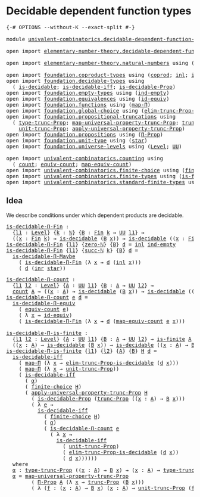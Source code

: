 # Decidable dependent function types

<pre class="Agda"><a id="47" class="Symbol">{-#</a> <a id="51" class="Keyword">OPTIONS</a> <a id="59" class="Pragma">--without-K</a> <a id="71" class="Pragma">--exact-split</a> <a id="85" class="Symbol">#-}</a>

<a id="90" class="Keyword">module</a> <a id="97" href="univalent-combinatorics.decidable-dependent-function-types.html" class="Module">univalent-combinatorics.decidable-dependent-function-types</a> <a id="156" class="Keyword">where</a>

<a id="163" class="Keyword">open</a> <a id="168" class="Keyword">import</a> <a id="175" href="elementary-number-theory.decidable-dependent-function-types.html" class="Module">elementary-number-theory.decidable-dependent-function-types</a> <a id="235" class="Keyword">public</a>

<a id="243" class="Keyword">open</a> <a id="248" class="Keyword">import</a> <a id="255" href="elementary-number-theory.natural-numbers.html" class="Module">elementary-number-theory.natural-numbers</a> <a id="296" class="Keyword">using</a> <a id="302" class="Symbol">(</a><a id="303" href="elementary-number-theory.natural-numbers.html#1444" class="Datatype">ℕ</a><a id="304" class="Symbol">;</a> <a id="306" href="elementary-number-theory.natural-numbers.html#1478" class="InductiveConstructor">succ-ℕ</a><a id="312" class="Symbol">;</a> <a id="314" href="elementary-number-theory.natural-numbers.html#1465" class="InductiveConstructor">zero-ℕ</a><a id="320" class="Symbol">)</a>

<a id="323" class="Keyword">open</a> <a id="328" class="Keyword">import</a> <a id="335" href="foundation.coproduct-types.html" class="Module">foundation.coproduct-types</a> <a id="362" class="Keyword">using</a> <a id="368" class="Symbol">(</a><a id="369" href="foundation.coproduct-types.html#1168" class="Datatype">coprod</a><a id="375" class="Symbol">;</a> <a id="377" href="foundation.coproduct-types.html#1239" class="InductiveConstructor">inl</a><a id="380" class="Symbol">;</a> <a id="382" href="foundation.coproduct-types.html#1262" class="InductiveConstructor">inr</a><a id="385" class="Symbol">)</a>
<a id="387" class="Keyword">open</a> <a id="392" class="Keyword">import</a> <a id="399" href="foundation.decidable-types.html" class="Module">foundation.decidable-types</a> <a id="426" class="Keyword">using</a>
  <a id="434" class="Symbol">(</a> <a id="436" href="foundation.decidable-types.html#1741" class="Function">is-decidable</a><a id="448" class="Symbol">;</a> <a id="450" href="foundation.decidable-types.html#5377" class="Function">is-decidable-iff</a><a id="466" class="Symbol">;</a> <a id="468" href="foundation.decidable-types.html#7858" class="Function">is-decidable-Prop</a><a id="485" class="Symbol">)</a>
<a id="487" class="Keyword">open</a> <a id="492" class="Keyword">import</a> <a id="499" href="foundation.empty-types.html" class="Module">foundation.empty-types</a> <a id="522" class="Keyword">using</a> <a id="528" class="Symbol">(</a><a id="529" href="foundation-core.empty-types.html#1068" class="Function">ind-empty</a><a id="538" class="Symbol">)</a>
<a id="540" class="Keyword">open</a> <a id="545" class="Keyword">import</a> <a id="552" href="foundation.equivalences.html" class="Module">foundation.equivalences</a> <a id="576" class="Keyword">using</a> <a id="582" class="Symbol">(</a><a id="583" href="foundation-core.equivalences.html#2480" class="Function">id-equiv</a><a id="591" class="Symbol">)</a>
<a id="593" class="Keyword">open</a> <a id="598" class="Keyword">import</a> <a id="605" href="foundation.functions.html" class="Module">foundation.functions</a> <a id="626" class="Keyword">using</a> <a id="632" class="Symbol">(</a><a id="633" href="foundation-core.functions.html#1230" class="Function">map-Π</a><a id="638" class="Symbol">)</a>
<a id="640" class="Keyword">open</a> <a id="645" class="Keyword">import</a> <a id="652" href="foundation.global-choice.html" class="Module">foundation.global-choice</a> <a id="677" class="Keyword">using</a> <a id="683" class="Symbol">(</a><a id="684" href="foundation.global-choice.html#1779" class="Function">elim-trunc-Prop-is-decidable</a><a id="712" class="Symbol">)</a>
<a id="714" class="Keyword">open</a> <a id="719" class="Keyword">import</a> <a id="726" href="foundation.propositional-truncations.html" class="Module">foundation.propositional-truncations</a> <a id="763" class="Keyword">using</a>
  <a id="771" class="Symbol">(</a> <a id="773" href="foundation.propositional-truncations.html#1701" class="Postulate">type-trunc-Prop</a><a id="788" class="Symbol">;</a> <a id="790" href="foundation.propositional-truncations.html#4789" class="Function">map-universal-property-trunc-Prop</a><a id="823" class="Symbol">;</a> <a id="825" href="foundation.propositional-truncations.html#2133" class="Function">trunc-Prop</a><a id="835" class="Symbol">;</a>
    <a id="841" href="foundation.propositional-truncations.html#1756" class="Postulate">unit-trunc-Prop</a><a id="856" class="Symbol">;</a> <a id="858" href="foundation.propositional-truncations.html#5148" class="Function">apply-universal-property-trunc-Prop</a><a id="893" class="Symbol">)</a>
<a id="895" class="Keyword">open</a> <a id="900" class="Keyword">import</a> <a id="907" href="foundation.propositions.html" class="Module">foundation.propositions</a> <a id="931" class="Keyword">using</a> <a id="937" class="Symbol">(</a><a id="938" href="foundation.propositions.html#1941" class="Function">Π-Prop</a><a id="944" class="Symbol">)</a>
<a id="946" class="Keyword">open</a> <a id="951" class="Keyword">import</a> <a id="958" href="foundation.unit-type.html" class="Module">foundation.unit-type</a> <a id="979" class="Keyword">using</a> <a id="985" class="Symbol">(</a><a id="986" href="foundation.unit-type.html#999" class="InductiveConstructor">star</a><a id="990" class="Symbol">)</a>
<a id="992" class="Keyword">open</a> <a id="997" class="Keyword">import</a> <a id="1004" href="foundation.universe-levels.html" class="Module">foundation.universe-levels</a> <a id="1031" class="Keyword">using</a> <a id="1037" class="Symbol">(</a><a id="1038" href="Agda.Primitive.html#597" class="Postulate">Level</a><a id="1043" class="Symbol">;</a> <a id="1045" href="foundation-core.universe-levels.html#222" class="Primitive">UU</a><a id="1047" class="Symbol">)</a>

<a id="1050" class="Keyword">open</a> <a id="1055" class="Keyword">import</a> <a id="1062" href="univalent-combinatorics.counting.html" class="Module">univalent-combinatorics.counting</a> <a id="1095" class="Keyword">using</a>
  <a id="1103" class="Symbol">(</a> <a id="1105" href="univalent-combinatorics.counting.html#1746" class="Function">count</a><a id="1110" class="Symbol">;</a> <a id="1112" href="univalent-combinatorics.counting.html#1943" class="Function">equiv-count</a><a id="1123" class="Symbol">;</a> <a id="1125" href="univalent-combinatorics.counting.html#2017" class="Function">map-equiv-count</a><a id="1140" class="Symbol">)</a>
<a id="1142" class="Keyword">open</a> <a id="1147" class="Keyword">import</a> <a id="1154" href="univalent-combinatorics.finite-choice.html" class="Module">univalent-combinatorics.finite-choice</a> <a id="1192" class="Keyword">using</a> <a id="1198" class="Symbol">(</a><a id="1199" href="univalent-combinatorics.finite-choice.html#3449" class="Function">finite-choice</a><a id="1212" class="Symbol">)</a>
<a id="1214" class="Keyword">open</a> <a id="1219" class="Keyword">import</a> <a id="1226" href="univalent-combinatorics.finite-types.html" class="Module">univalent-combinatorics.finite-types</a> <a id="1263" class="Keyword">using</a> <a id="1269" class="Symbol">(</a><a id="1270" href="univalent-combinatorics.finite-types.html#3732" class="Function">is-finite</a><a id="1279" class="Symbol">)</a>
<a id="1281" class="Keyword">open</a> <a id="1286" class="Keyword">import</a> <a id="1293" href="univalent-combinatorics.standard-finite-types.html" class="Module">univalent-combinatorics.standard-finite-types</a> <a id="1339" class="Keyword">using</a> <a id="1345" class="Symbol">(</a><a id="1346" href="univalent-combinatorics.standard-finite-types.html#1975" class="Function">Fin</a><a id="1349" class="Symbol">)</a>
</pre>
## Idea

We describe conditions under which dependent products are decidable.

<pre class="Agda"><a id="is-decidable-Π-Fin"></a><a id="1443" href="univalent-combinatorics.decidable-dependent-function-types.html#1443" class="Function">is-decidable-Π-Fin</a> <a id="1462" class="Symbol">:</a>
  <a id="1466" class="Symbol">{</a><a id="1467" href="univalent-combinatorics.decidable-dependent-function-types.html#1467" class="Bound">l1</a> <a id="1470" class="Symbol">:</a> <a id="1472" href="Agda.Primitive.html#597" class="Postulate">Level</a><a id="1477" class="Symbol">}</a> <a id="1479" class="Symbol">{</a><a id="1480" href="univalent-combinatorics.decidable-dependent-function-types.html#1480" class="Bound">k</a> <a id="1482" class="Symbol">:</a> <a id="1484" href="elementary-number-theory.natural-numbers.html#1444" class="Datatype">ℕ</a><a id="1485" class="Symbol">}</a> <a id="1487" class="Symbol">{</a><a id="1488" href="univalent-combinatorics.decidable-dependent-function-types.html#1488" class="Bound">B</a> <a id="1490" class="Symbol">:</a> <a id="1492" href="univalent-combinatorics.standard-finite-types.html#1975" class="Function">Fin</a> <a id="1496" href="univalent-combinatorics.decidable-dependent-function-types.html#1480" class="Bound">k</a> <a id="1498" class="Symbol">→</a> <a id="1500" href="foundation-core.universe-levels.html#222" class="Primitive">UU</a> <a id="1503" href="univalent-combinatorics.decidable-dependent-function-types.html#1467" class="Bound">l1</a><a id="1505" class="Symbol">}</a> <a id="1507" class="Symbol">→</a>
  <a id="1511" class="Symbol">((</a><a id="1513" href="univalent-combinatorics.decidable-dependent-function-types.html#1513" class="Bound">x</a> <a id="1515" class="Symbol">:</a> <a id="1517" href="univalent-combinatorics.standard-finite-types.html#1975" class="Function">Fin</a> <a id="1521" href="univalent-combinatorics.decidable-dependent-function-types.html#1480" class="Bound">k</a><a id="1522" class="Symbol">)</a> <a id="1524" class="Symbol">→</a> <a id="1526" href="foundation.decidable-types.html#1741" class="Function">is-decidable</a> <a id="1539" class="Symbol">(</a><a id="1540" href="univalent-combinatorics.decidable-dependent-function-types.html#1488" class="Bound">B</a> <a id="1542" href="univalent-combinatorics.decidable-dependent-function-types.html#1513" class="Bound">x</a><a id="1543" class="Symbol">))</a> <a id="1546" class="Symbol">→</a> <a id="1548" href="foundation.decidable-types.html#1741" class="Function">is-decidable</a> <a id="1561" class="Symbol">((</a><a id="1563" href="univalent-combinatorics.decidable-dependent-function-types.html#1563" class="Bound">x</a> <a id="1565" class="Symbol">:</a> <a id="1567" href="univalent-combinatorics.standard-finite-types.html#1975" class="Function">Fin</a> <a id="1571" href="univalent-combinatorics.decidable-dependent-function-types.html#1480" class="Bound">k</a><a id="1572" class="Symbol">)</a> <a id="1574" class="Symbol">→</a> <a id="1576" href="univalent-combinatorics.decidable-dependent-function-types.html#1488" class="Bound">B</a> <a id="1578" href="univalent-combinatorics.decidable-dependent-function-types.html#1563" class="Bound">x</a><a id="1579" class="Symbol">)</a>
<a id="1581" href="univalent-combinatorics.decidable-dependent-function-types.html#1443" class="Function">is-decidable-Π-Fin</a> <a id="1600" class="Symbol">{</a><a id="1601" href="univalent-combinatorics.decidable-dependent-function-types.html#1601" class="Bound">l1</a><a id="1603" class="Symbol">}</a> <a id="1605" class="Symbol">{</a><a id="1606" href="elementary-number-theory.natural-numbers.html#1465" class="InductiveConstructor">zero-ℕ</a><a id="1612" class="Symbol">}</a> <a id="1614" class="Symbol">{</a><a id="1615" href="univalent-combinatorics.decidable-dependent-function-types.html#1615" class="Bound">B</a><a id="1616" class="Symbol">}</a> <a id="1618" href="univalent-combinatorics.decidable-dependent-function-types.html#1618" class="Bound">d</a> <a id="1620" class="Symbol">=</a> <a id="1622" href="foundation.coproduct-types.html#1239" class="InductiveConstructor">inl</a> <a id="1626" href="foundation-core.empty-types.html#1068" class="Function">ind-empty</a>
<a id="1636" href="univalent-combinatorics.decidable-dependent-function-types.html#1443" class="Function">is-decidable-Π-Fin</a> <a id="1655" class="Symbol">{</a><a id="1656" href="univalent-combinatorics.decidable-dependent-function-types.html#1656" class="Bound">l1</a><a id="1658" class="Symbol">}</a> <a id="1660" class="Symbol">{</a><a id="1661" href="elementary-number-theory.natural-numbers.html#1478" class="InductiveConstructor">succ-ℕ</a> <a id="1668" href="univalent-combinatorics.decidable-dependent-function-types.html#1668" class="Bound">k</a><a id="1669" class="Symbol">}</a> <a id="1671" class="Symbol">{</a><a id="1672" href="univalent-combinatorics.decidable-dependent-function-types.html#1672" class="Bound">B</a><a id="1673" class="Symbol">}</a> <a id="1675" href="univalent-combinatorics.decidable-dependent-function-types.html#1675" class="Bound">d</a> <a id="1677" class="Symbol">=</a>
  <a id="1681" href="foundation.decidable-dependent-function-types.html#1393" class="Function">is-decidable-Π-Maybe</a>
    <a id="1706" class="Symbol">(</a> <a id="1708" href="univalent-combinatorics.decidable-dependent-function-types.html#1443" class="Function">is-decidable-Π-Fin</a> <a id="1727" class="Symbol">(λ</a> <a id="1730" href="univalent-combinatorics.decidable-dependent-function-types.html#1730" class="Bound">x</a> <a id="1732" class="Symbol">→</a> <a id="1734" href="univalent-combinatorics.decidable-dependent-function-types.html#1675" class="Bound">d</a> <a id="1736" class="Symbol">(</a><a id="1737" href="foundation.coproduct-types.html#1239" class="InductiveConstructor">inl</a> <a id="1741" href="univalent-combinatorics.decidable-dependent-function-types.html#1730" class="Bound">x</a><a id="1742" class="Symbol">)))</a>
    <a id="1750" class="Symbol">(</a> <a id="1752" href="univalent-combinatorics.decidable-dependent-function-types.html#1675" class="Bound">d</a> <a id="1754" class="Symbol">(</a><a id="1755" href="foundation.coproduct-types.html#1262" class="InductiveConstructor">inr</a> <a id="1759" href="foundation.unit-type.html#999" class="InductiveConstructor">star</a><a id="1763" class="Symbol">))</a>
</pre>
<pre class="Agda"><a id="is-decidable-Π-count"></a><a id="1779" href="univalent-combinatorics.decidable-dependent-function-types.html#1779" class="Function">is-decidable-Π-count</a> <a id="1800" class="Symbol">:</a>
  <a id="1804" class="Symbol">{</a><a id="1805" href="univalent-combinatorics.decidable-dependent-function-types.html#1805" class="Bound">l1</a> <a id="1808" href="univalent-combinatorics.decidable-dependent-function-types.html#1808" class="Bound">l2</a> <a id="1811" class="Symbol">:</a> <a id="1813" href="Agda.Primitive.html#597" class="Postulate">Level</a><a id="1818" class="Symbol">}</a> <a id="1820" class="Symbol">{</a><a id="1821" href="univalent-combinatorics.decidable-dependent-function-types.html#1821" class="Bound">A</a> <a id="1823" class="Symbol">:</a> <a id="1825" href="foundation-core.universe-levels.html#222" class="Primitive">UU</a> <a id="1828" href="univalent-combinatorics.decidable-dependent-function-types.html#1805" class="Bound">l1</a><a id="1830" class="Symbol">}</a> <a id="1832" class="Symbol">{</a><a id="1833" href="univalent-combinatorics.decidable-dependent-function-types.html#1833" class="Bound">B</a> <a id="1835" class="Symbol">:</a> <a id="1837" href="univalent-combinatorics.decidable-dependent-function-types.html#1821" class="Bound">A</a> <a id="1839" class="Symbol">→</a> <a id="1841" href="foundation-core.universe-levels.html#222" class="Primitive">UU</a> <a id="1844" href="univalent-combinatorics.decidable-dependent-function-types.html#1808" class="Bound">l2</a><a id="1846" class="Symbol">}</a> <a id="1848" class="Symbol">→</a>
  <a id="1852" href="univalent-combinatorics.counting.html#1746" class="Function">count</a> <a id="1858" href="univalent-combinatorics.decidable-dependent-function-types.html#1821" class="Bound">A</a> <a id="1860" class="Symbol">→</a> <a id="1862" class="Symbol">((</a><a id="1864" href="univalent-combinatorics.decidable-dependent-function-types.html#1864" class="Bound">x</a> <a id="1866" class="Symbol">:</a> <a id="1868" href="univalent-combinatorics.decidable-dependent-function-types.html#1821" class="Bound">A</a><a id="1869" class="Symbol">)</a> <a id="1871" class="Symbol">→</a> <a id="1873" href="foundation.decidable-types.html#1741" class="Function">is-decidable</a> <a id="1886" class="Symbol">(</a><a id="1887" href="univalent-combinatorics.decidable-dependent-function-types.html#1833" class="Bound">B</a> <a id="1889" href="univalent-combinatorics.decidable-dependent-function-types.html#1864" class="Bound">x</a><a id="1890" class="Symbol">))</a> <a id="1893" class="Symbol">→</a> <a id="1895" href="foundation.decidable-types.html#1741" class="Function">is-decidable</a> <a id="1908" class="Symbol">((</a><a id="1910" href="univalent-combinatorics.decidable-dependent-function-types.html#1910" class="Bound">x</a> <a id="1912" class="Symbol">:</a> <a id="1914" href="univalent-combinatorics.decidable-dependent-function-types.html#1821" class="Bound">A</a><a id="1915" class="Symbol">)</a> <a id="1917" class="Symbol">→</a> <a id="1919" href="univalent-combinatorics.decidable-dependent-function-types.html#1833" class="Bound">B</a> <a id="1921" href="univalent-combinatorics.decidable-dependent-function-types.html#1910" class="Bound">x</a><a id="1922" class="Symbol">)</a>
<a id="1924" href="univalent-combinatorics.decidable-dependent-function-types.html#1779" class="Function">is-decidable-Π-count</a> <a id="1945" href="univalent-combinatorics.decidable-dependent-function-types.html#1945" class="Bound">e</a> <a id="1947" href="univalent-combinatorics.decidable-dependent-function-types.html#1947" class="Bound">d</a> <a id="1949" class="Symbol">=</a>
  <a id="1953" href="foundation.decidable-dependent-function-types.html#1800" class="Function">is-decidable-Π-equiv</a>
    <a id="1978" class="Symbol">(</a> <a id="1980" href="univalent-combinatorics.counting.html#1943" class="Function">equiv-count</a> <a id="1992" href="univalent-combinatorics.decidable-dependent-function-types.html#1945" class="Bound">e</a><a id="1993" class="Symbol">)</a>
    <a id="1999" class="Symbol">(</a> <a id="2001" class="Symbol">λ</a> <a id="2003" href="univalent-combinatorics.decidable-dependent-function-types.html#2003" class="Bound">x</a> <a id="2005" class="Symbol">→</a> <a id="2007" href="foundation-core.equivalences.html#2480" class="Function">id-equiv</a><a id="2015" class="Symbol">)</a>
    <a id="2021" class="Symbol">(</a> <a id="2023" href="univalent-combinatorics.decidable-dependent-function-types.html#1443" class="Function">is-decidable-Π-Fin</a> <a id="2042" class="Symbol">(λ</a> <a id="2045" href="univalent-combinatorics.decidable-dependent-function-types.html#2045" class="Bound">x</a> <a id="2047" class="Symbol">→</a> <a id="2049" href="univalent-combinatorics.decidable-dependent-function-types.html#1947" class="Bound">d</a> <a id="2051" class="Symbol">(</a><a id="2052" href="univalent-combinatorics.counting.html#2017" class="Function">map-equiv-count</a> <a id="2068" href="univalent-combinatorics.decidable-dependent-function-types.html#1945" class="Bound">e</a> <a id="2070" href="univalent-combinatorics.decidable-dependent-function-types.html#2045" class="Bound">x</a><a id="2071" class="Symbol">)))</a>

<a id="is-decidable-Π-is-finite"></a><a id="2076" href="univalent-combinatorics.decidable-dependent-function-types.html#2076" class="Function">is-decidable-Π-is-finite</a> <a id="2101" class="Symbol">:</a>
  <a id="2105" class="Symbol">{</a><a id="2106" href="univalent-combinatorics.decidable-dependent-function-types.html#2106" class="Bound">l1</a> <a id="2109" href="univalent-combinatorics.decidable-dependent-function-types.html#2109" class="Bound">l2</a> <a id="2112" class="Symbol">:</a> <a id="2114" href="Agda.Primitive.html#597" class="Postulate">Level</a><a id="2119" class="Symbol">}</a> <a id="2121" class="Symbol">{</a><a id="2122" href="univalent-combinatorics.decidable-dependent-function-types.html#2122" class="Bound">A</a> <a id="2124" class="Symbol">:</a> <a id="2126" href="foundation-core.universe-levels.html#222" class="Primitive">UU</a> <a id="2129" href="univalent-combinatorics.decidable-dependent-function-types.html#2106" class="Bound">l1</a><a id="2131" class="Symbol">}</a> <a id="2133" class="Symbol">{</a><a id="2134" href="univalent-combinatorics.decidable-dependent-function-types.html#2134" class="Bound">B</a> <a id="2136" class="Symbol">:</a> <a id="2138" href="univalent-combinatorics.decidable-dependent-function-types.html#2122" class="Bound">A</a> <a id="2140" class="Symbol">→</a> <a id="2142" href="foundation-core.universe-levels.html#222" class="Primitive">UU</a> <a id="2145" href="univalent-combinatorics.decidable-dependent-function-types.html#2109" class="Bound">l2</a><a id="2147" class="Symbol">}</a> <a id="2149" class="Symbol">→</a> <a id="2151" href="univalent-combinatorics.finite-types.html#3732" class="Function">is-finite</a> <a id="2161" href="univalent-combinatorics.decidable-dependent-function-types.html#2122" class="Bound">A</a> <a id="2163" class="Symbol">→</a>
  <a id="2167" class="Symbol">((</a><a id="2169" href="univalent-combinatorics.decidable-dependent-function-types.html#2169" class="Bound">x</a> <a id="2171" class="Symbol">:</a> <a id="2173" href="univalent-combinatorics.decidable-dependent-function-types.html#2122" class="Bound">A</a><a id="2174" class="Symbol">)</a> <a id="2176" class="Symbol">→</a> <a id="2178" href="foundation.decidable-types.html#1741" class="Function">is-decidable</a> <a id="2191" class="Symbol">(</a><a id="2192" href="univalent-combinatorics.decidable-dependent-function-types.html#2134" class="Bound">B</a> <a id="2194" href="univalent-combinatorics.decidable-dependent-function-types.html#2169" class="Bound">x</a><a id="2195" class="Symbol">))</a> <a id="2198" class="Symbol">→</a> <a id="2200" href="foundation.decidable-types.html#1741" class="Function">is-decidable</a> <a id="2213" class="Symbol">((</a><a id="2215" href="univalent-combinatorics.decidable-dependent-function-types.html#2215" class="Bound">x</a> <a id="2217" class="Symbol">:</a> <a id="2219" href="univalent-combinatorics.decidable-dependent-function-types.html#2122" class="Bound">A</a><a id="2220" class="Symbol">)</a> <a id="2222" class="Symbol">→</a> <a id="2224" href="univalent-combinatorics.decidable-dependent-function-types.html#2134" class="Bound">B</a> <a id="2226" href="univalent-combinatorics.decidable-dependent-function-types.html#2215" class="Bound">x</a><a id="2227" class="Symbol">)</a>
<a id="2229" href="univalent-combinatorics.decidable-dependent-function-types.html#2076" class="Function">is-decidable-Π-is-finite</a> <a id="2254" class="Symbol">{</a><a id="2255" href="univalent-combinatorics.decidable-dependent-function-types.html#2255" class="Bound">l1</a><a id="2257" class="Symbol">}</a> <a id="2259" class="Symbol">{</a><a id="2260" href="univalent-combinatorics.decidable-dependent-function-types.html#2260" class="Bound">l2</a><a id="2262" class="Symbol">}</a> <a id="2264" class="Symbol">{</a><a id="2265" href="univalent-combinatorics.decidable-dependent-function-types.html#2265" class="Bound">A</a><a id="2266" class="Symbol">}</a> <a id="2268" class="Symbol">{</a><a id="2269" href="univalent-combinatorics.decidable-dependent-function-types.html#2269" class="Bound">B</a><a id="2270" class="Symbol">}</a> <a id="2272" href="univalent-combinatorics.decidable-dependent-function-types.html#2272" class="Bound">H</a> <a id="2274" href="univalent-combinatorics.decidable-dependent-function-types.html#2274" class="Bound">d</a> <a id="2276" class="Symbol">=</a>
  <a id="2280" href="foundation.decidable-types.html#5377" class="Function">is-decidable-iff</a>
    <a id="2301" class="Symbol">(</a> <a id="2303" href="foundation-core.functions.html#1230" class="Function">map-Π</a> <a id="2309" class="Symbol">(λ</a> <a id="2312" href="univalent-combinatorics.decidable-dependent-function-types.html#2312" class="Bound">x</a> <a id="2314" class="Symbol">→</a> <a id="2316" href="foundation.global-choice.html#1779" class="Function">elim-trunc-Prop-is-decidable</a> <a id="2345" class="Symbol">(</a><a id="2346" href="univalent-combinatorics.decidable-dependent-function-types.html#2274" class="Bound">d</a> <a id="2348" href="univalent-combinatorics.decidable-dependent-function-types.html#2312" class="Bound">x</a><a id="2349" class="Symbol">)))</a>
    <a id="2357" class="Symbol">(</a> <a id="2359" href="foundation-core.functions.html#1230" class="Function">map-Π</a> <a id="2365" class="Symbol">(λ</a> <a id="2368" href="univalent-combinatorics.decidable-dependent-function-types.html#2368" class="Bound">x</a> <a id="2370" class="Symbol">→</a> <a id="2372" href="foundation.propositional-truncations.html#1756" class="Postulate">unit-trunc-Prop</a><a id="2387" class="Symbol">))</a>
    <a id="2394" class="Symbol">(</a> <a id="2396" href="foundation.decidable-types.html#5377" class="Function">is-decidable-iff</a>
      <a id="2419" class="Symbol">(</a> <a id="2421" href="univalent-combinatorics.decidable-dependent-function-types.html#2869" class="Function">α</a><a id="2422" class="Symbol">)</a>
      <a id="2430" class="Symbol">(</a> <a id="2432" href="univalent-combinatorics.finite-choice.html#3449" class="Function">finite-choice</a> <a id="2446" href="univalent-combinatorics.decidable-dependent-function-types.html#2272" class="Bound">H</a><a id="2447" class="Symbol">)</a>
      <a id="2455" class="Symbol">(</a> <a id="2457" href="foundation.propositional-truncations.html#5148" class="Function">apply-universal-property-trunc-Prop</a> <a id="2493" href="univalent-combinatorics.decidable-dependent-function-types.html#2272" class="Bound">H</a>
        <a id="2503" class="Symbol">(</a> <a id="2505" href="foundation.decidable-types.html#7858" class="Function">is-decidable-Prop</a> <a id="2523" class="Symbol">(</a><a id="2524" href="foundation.propositional-truncations.html#2133" class="Function">trunc-Prop</a> <a id="2535" class="Symbol">((</a><a id="2537" href="univalent-combinatorics.decidable-dependent-function-types.html#2537" class="Bound">x</a> <a id="2539" class="Symbol">:</a> <a id="2541" href="univalent-combinatorics.decidable-dependent-function-types.html#2265" class="Bound">A</a><a id="2542" class="Symbol">)</a> <a id="2544" class="Symbol">→</a> <a id="2546" href="univalent-combinatorics.decidable-dependent-function-types.html#2269" class="Bound">B</a> <a id="2548" href="univalent-combinatorics.decidable-dependent-function-types.html#2537" class="Bound">x</a><a id="2549" class="Symbol">)))</a>
        <a id="2561" class="Symbol">(</a> <a id="2563" class="Symbol">λ</a> <a id="2565" href="univalent-combinatorics.decidable-dependent-function-types.html#2565" class="Bound">e</a> <a id="2567" class="Symbol">→</a>
          <a id="2579" href="foundation.decidable-types.html#5377" class="Function">is-decidable-iff</a>
            <a id="2608" class="Symbol">(</a> <a id="2610" href="univalent-combinatorics.finite-choice.html#3449" class="Function">finite-choice</a> <a id="2624" href="univalent-combinatorics.decidable-dependent-function-types.html#2272" class="Bound">H</a><a id="2625" class="Symbol">)</a>
            <a id="2639" class="Symbol">(</a> <a id="2641" href="univalent-combinatorics.decidable-dependent-function-types.html#2869" class="Function">α</a><a id="2642" class="Symbol">)</a>
            <a id="2656" class="Symbol">(</a> <a id="2658" href="univalent-combinatorics.decidable-dependent-function-types.html#1779" class="Function">is-decidable-Π-count</a> <a id="2679" href="univalent-combinatorics.decidable-dependent-function-types.html#2565" class="Bound">e</a>
              <a id="2695" class="Symbol">(</a> <a id="2697" class="Symbol">λ</a> <a id="2699" href="univalent-combinatorics.decidable-dependent-function-types.html#2699" class="Bound">x</a> <a id="2701" class="Symbol">→</a>
                <a id="2719" href="foundation.decidable-types.html#5377" class="Function">is-decidable-iff</a>
                  <a id="2754" class="Symbol">(</a> <a id="2756" href="foundation.propositional-truncations.html#1756" class="Postulate">unit-trunc-Prop</a><a id="2771" class="Symbol">)</a>
                  <a id="2791" class="Symbol">(</a> <a id="2793" href="foundation.global-choice.html#1779" class="Function">elim-trunc-Prop-is-decidable</a> <a id="2822" class="Symbol">(</a><a id="2823" href="univalent-combinatorics.decidable-dependent-function-types.html#2274" class="Bound">d</a> <a id="2825" href="univalent-combinatorics.decidable-dependent-function-types.html#2699" class="Bound">x</a><a id="2826" class="Symbol">))</a>
                  <a id="2847" class="Symbol">(</a> <a id="2849" href="univalent-combinatorics.decidable-dependent-function-types.html#2274" class="Bound">d</a> <a id="2851" href="univalent-combinatorics.decidable-dependent-function-types.html#2699" class="Bound">x</a><a id="2852" class="Symbol">))))))</a>
  <a id="2861" class="Keyword">where</a>
  <a id="2869" href="univalent-combinatorics.decidable-dependent-function-types.html#2869" class="Function">α</a> <a id="2871" class="Symbol">:</a> <a id="2873" href="foundation.propositional-truncations.html#1701" class="Postulate">type-trunc-Prop</a> <a id="2889" class="Symbol">((</a><a id="2891" href="univalent-combinatorics.decidable-dependent-function-types.html#2891" class="Bound">x</a> <a id="2893" class="Symbol">:</a> <a id="2895" href="univalent-combinatorics.decidable-dependent-function-types.html#2265" class="Bound">A</a><a id="2896" class="Symbol">)</a> <a id="2898" class="Symbol">→</a> <a id="2900" href="univalent-combinatorics.decidable-dependent-function-types.html#2269" class="Bound">B</a> <a id="2902" href="univalent-combinatorics.decidable-dependent-function-types.html#2891" class="Bound">x</a><a id="2903" class="Symbol">)</a> <a id="2905" class="Symbol">→</a> <a id="2907" class="Symbol">(</a><a id="2908" href="univalent-combinatorics.decidable-dependent-function-types.html#2908" class="Bound">x</a> <a id="2910" class="Symbol">:</a> <a id="2912" href="univalent-combinatorics.decidable-dependent-function-types.html#2265" class="Bound">A</a><a id="2913" class="Symbol">)</a> <a id="2915" class="Symbol">→</a> <a id="2917" href="foundation.propositional-truncations.html#1701" class="Postulate">type-trunc-Prop</a> <a id="2933" class="Symbol">(</a><a id="2934" href="univalent-combinatorics.decidable-dependent-function-types.html#2269" class="Bound">B</a> <a id="2936" href="univalent-combinatorics.decidable-dependent-function-types.html#2908" class="Bound">x</a><a id="2937" class="Symbol">)</a>
  <a id="2941" href="univalent-combinatorics.decidable-dependent-function-types.html#2869" class="Function">α</a> <a id="2943" class="Symbol">=</a> <a id="2945" href="foundation.propositional-truncations.html#4789" class="Function">map-universal-property-trunc-Prop</a>
        <a id="2987" class="Symbol">(</a> <a id="2989" href="foundation.propositions.html#1941" class="Function">Π-Prop</a> <a id="2996" href="univalent-combinatorics.decidable-dependent-function-types.html#2265" class="Bound">A</a> <a id="2998" class="Symbol">(λ</a> <a id="3001" href="univalent-combinatorics.decidable-dependent-function-types.html#3001" class="Bound">x</a> <a id="3003" class="Symbol">→</a> <a id="3005" href="foundation.propositional-truncations.html#2133" class="Function">trunc-Prop</a> <a id="3016" class="Symbol">(</a><a id="3017" href="univalent-combinatorics.decidable-dependent-function-types.html#2269" class="Bound">B</a> <a id="3019" href="univalent-combinatorics.decidable-dependent-function-types.html#3001" class="Bound">x</a><a id="3020" class="Symbol">)))</a>
        <a id="3032" class="Symbol">(</a> <a id="3034" class="Symbol">λ</a> <a id="3036" class="Symbol">(</a><a id="3037" href="univalent-combinatorics.decidable-dependent-function-types.html#3037" class="Bound">f</a> <a id="3039" class="Symbol">:</a> <a id="3041" class="Symbol">(</a><a id="3042" href="univalent-combinatorics.decidable-dependent-function-types.html#3042" class="Bound">x</a> <a id="3044" class="Symbol">:</a> <a id="3046" href="univalent-combinatorics.decidable-dependent-function-types.html#2265" class="Bound">A</a><a id="3047" class="Symbol">)</a> <a id="3049" class="Symbol">→</a> <a id="3051" href="univalent-combinatorics.decidable-dependent-function-types.html#2269" class="Bound">B</a> <a id="3053" href="univalent-combinatorics.decidable-dependent-function-types.html#3042" class="Bound">x</a><a id="3054" class="Symbol">)</a> <a id="3056" class="Symbol">(</a><a id="3057" href="univalent-combinatorics.decidable-dependent-function-types.html#3057" class="Bound">x</a> <a id="3059" class="Symbol">:</a> <a id="3061" href="univalent-combinatorics.decidable-dependent-function-types.html#2265" class="Bound">A</a><a id="3062" class="Symbol">)</a> <a id="3064" class="Symbol">→</a> <a id="3066" href="foundation.propositional-truncations.html#1756" class="Postulate">unit-trunc-Prop</a> <a id="3082" class="Symbol">(</a><a id="3083" href="univalent-combinatorics.decidable-dependent-function-types.html#3037" class="Bound">f</a> <a id="3085" href="univalent-combinatorics.decidable-dependent-function-types.html#3057" class="Bound">x</a><a id="3086" class="Symbol">))</a>
</pre>